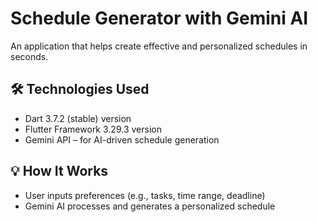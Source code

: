 # Schedule Generator with Gemini AI

An application that helps create effective and personalized schedules in seconds. 

## 🛠️ Technologies Used
- Dart 3.7.2 (stable) version
- Flutter Framework 3.29.3 version
- Gemini API – for AI-driven schedule generation

## 💡 How It Works
- User inputs preferences (e.g., tasks, time range, deadline)
- Gemini AI processes and generates a personalized schedule